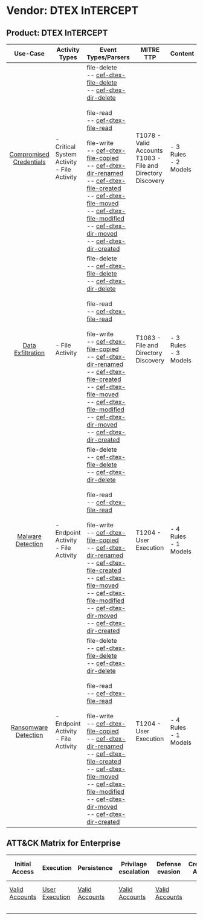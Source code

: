 Vendor: DTEX InTERCEPT
======================
Product: DTEX InTERCEPT
-----------------------
|                                 Use-Case                                  | Activity Types                                | Event Types/Parsers                                                                                                                                                                                                                                                                                                                                                                                                                                                                                                                                                                                                                                                                                                                                                                                                                                                             | MITRE TTP                                                          | Content                   |
|:-------------------------------------------------------------------------:| --------------------------------------------- | ------------------------------------------------------------------------------------------------------------------------------------------------------------------------------------------------------------------------------------------------------------------------------------------------------------------------------------------------------------------------------------------------------------------------------------------------------------------------------------------------------------------------------------------------------------------------------------------------------------------------------------------------------------------------------------------------------------------------------------------------------------------------------------------------------------------------------------------------------------------------------- | ------------------------------------------------------------------ | ------------------------- |
| [Compromised Credentials](../UseCases/usecase_compromised_credentials.md) | - Critical System Activity<br>- File Activity |  file-delete<br> -- [cef-dtex-file-delete](../Parsers/parserContent_cef-dtex-file-delete.md)<br> -- [cef-dtex-dir-delete](../Parsers/parserContent_cef-dtex-dir-delete.md)<br><br> file-read<br> -- [cef-dtex-file-read](../Parsers/parserContent_cef-dtex-file-read.md)<br><br> file-write<br> -- [cef-dtex-file-copied](../Parsers/parserContent_cef-dtex-file-copied.md)<br> -- [cef-dtex-dir-renamed](../Parsers/parserContent_cef-dtex-dir-renamed.md)<br> -- [cef-dtex-file-created](../Parsers/parserContent_cef-dtex-file-created.md)<br> -- [cef-dtex-file-moved](../Parsers/parserContent_cef-dtex-file-moved.md)<br> -- [cef-dtex-file-modified](../Parsers/parserContent_cef-dtex-file-modified.md)<br> -- [cef-dtex-dir-moved](../Parsers/parserContent_cef-dtex-dir-moved.md)<br> -- [cef-dtex-dir-created](../Parsers/parserContent_cef-dtex-dir-created.md)<br> | T1078 - Valid Accounts<br>T1083 - File and Directory Discovery<br> |  - 3 Rules<br> - 2 Models |
|       [Data Exfiltration](../UseCases/usecase_data_exfiltration.md)       | - File Activity                               |  file-delete<br> -- [cef-dtex-file-delete](../Parsers/parserContent_cef-dtex-file-delete.md)<br> -- [cef-dtex-dir-delete](../Parsers/parserContent_cef-dtex-dir-delete.md)<br><br> file-read<br> -- [cef-dtex-file-read](../Parsers/parserContent_cef-dtex-file-read.md)<br><br> file-write<br> -- [cef-dtex-file-copied](../Parsers/parserContent_cef-dtex-file-copied.md)<br> -- [cef-dtex-dir-renamed](../Parsers/parserContent_cef-dtex-dir-renamed.md)<br> -- [cef-dtex-file-created](../Parsers/parserContent_cef-dtex-file-created.md)<br> -- [cef-dtex-file-moved](../Parsers/parserContent_cef-dtex-file-moved.md)<br> -- [cef-dtex-file-modified](../Parsers/parserContent_cef-dtex-file-modified.md)<br> -- [cef-dtex-dir-moved](../Parsers/parserContent_cef-dtex-dir-moved.md)<br> -- [cef-dtex-dir-created](../Parsers/parserContent_cef-dtex-dir-created.md)<br> | T1083 - File and Directory Discovery<br>                           |  - 3 Rules<br> - 3 Models |
|       [Malware Detection](../UseCases/usecase_malware_detection.md)       | - Endpoint Activity<br>- File Activity        |  file-delete<br> -- [cef-dtex-file-delete](../Parsers/parserContent_cef-dtex-file-delete.md)<br> -- [cef-dtex-dir-delete](../Parsers/parserContent_cef-dtex-dir-delete.md)<br><br> file-read<br> -- [cef-dtex-file-read](../Parsers/parserContent_cef-dtex-file-read.md)<br><br> file-write<br> -- [cef-dtex-file-copied](../Parsers/parserContent_cef-dtex-file-copied.md)<br> -- [cef-dtex-dir-renamed](../Parsers/parserContent_cef-dtex-dir-renamed.md)<br> -- [cef-dtex-file-created](../Parsers/parserContent_cef-dtex-file-created.md)<br> -- [cef-dtex-file-moved](../Parsers/parserContent_cef-dtex-file-moved.md)<br> -- [cef-dtex-file-modified](../Parsers/parserContent_cef-dtex-file-modified.md)<br> -- [cef-dtex-dir-moved](../Parsers/parserContent_cef-dtex-dir-moved.md)<br> -- [cef-dtex-dir-created](../Parsers/parserContent_cef-dtex-dir-created.md)<br> | T1204 - User Execution<br>                                         |  - 4 Rules<br> - 1 Models |
|    [Ransomware Detection](../UseCases/usecase_ransomware_detection.md)    | - Endpoint Activity<br>- File Activity        |  file-delete<br> -- [cef-dtex-file-delete](../Parsers/parserContent_cef-dtex-file-delete.md)<br> -- [cef-dtex-dir-delete](../Parsers/parserContent_cef-dtex-dir-delete.md)<br><br> file-read<br> -- [cef-dtex-file-read](../Parsers/parserContent_cef-dtex-file-read.md)<br><br> file-write<br> -- [cef-dtex-file-copied](../Parsers/parserContent_cef-dtex-file-copied.md)<br> -- [cef-dtex-dir-renamed](../Parsers/parserContent_cef-dtex-dir-renamed.md)<br> -- [cef-dtex-file-created](../Parsers/parserContent_cef-dtex-file-created.md)<br> -- [cef-dtex-file-moved](../Parsers/parserContent_cef-dtex-file-moved.md)<br> -- [cef-dtex-file-modified](../Parsers/parserContent_cef-dtex-file-modified.md)<br> -- [cef-dtex-dir-moved](../Parsers/parserContent_cef-dtex-dir-moved.md)<br> -- [cef-dtex-dir-created](../Parsers/parserContent_cef-dtex-dir-created.md)<br> | T1204 - User Execution<br>                                         |  - 4 Rules<br> - 1 Models |

ATT&CK Matrix for Enterprise
----------------------------
| Initial Access                                                      | Execution                                                           | Persistence                                                         | Privilage escalation                                                | Defense evasion                                                     | Credential Access | Discovery                                                                         | Lateral Movement | Collection | Command and Control | Exfiltration | Impact |
| ------------------------------------------------------------------- | ------------------------------------------------------------------- | ------------------------------------------------------------------- | ------------------------------------------------------------------- | ------------------------------------------------------------------- | ----------------- | --------------------------------------------------------------------------------- | ---------------- | ---------- | ------------------- | ------------ | ------ |
| [Valid Accounts](https://attack.mitre.org/techniques/T1078)<br><br> | [User Execution](https://attack.mitre.org/techniques/T1204)<br><br> | [Valid Accounts](https://attack.mitre.org/techniques/T1078)<br><br> | [Valid Accounts](https://attack.mitre.org/techniques/T1078)<br><br> | [Valid Accounts](https://attack.mitre.org/techniques/T1078)<br><br> |                   | [File and Directory Discovery](https://attack.mitre.org/techniques/T1083)<br><br> |                  |            |                     |              |        |